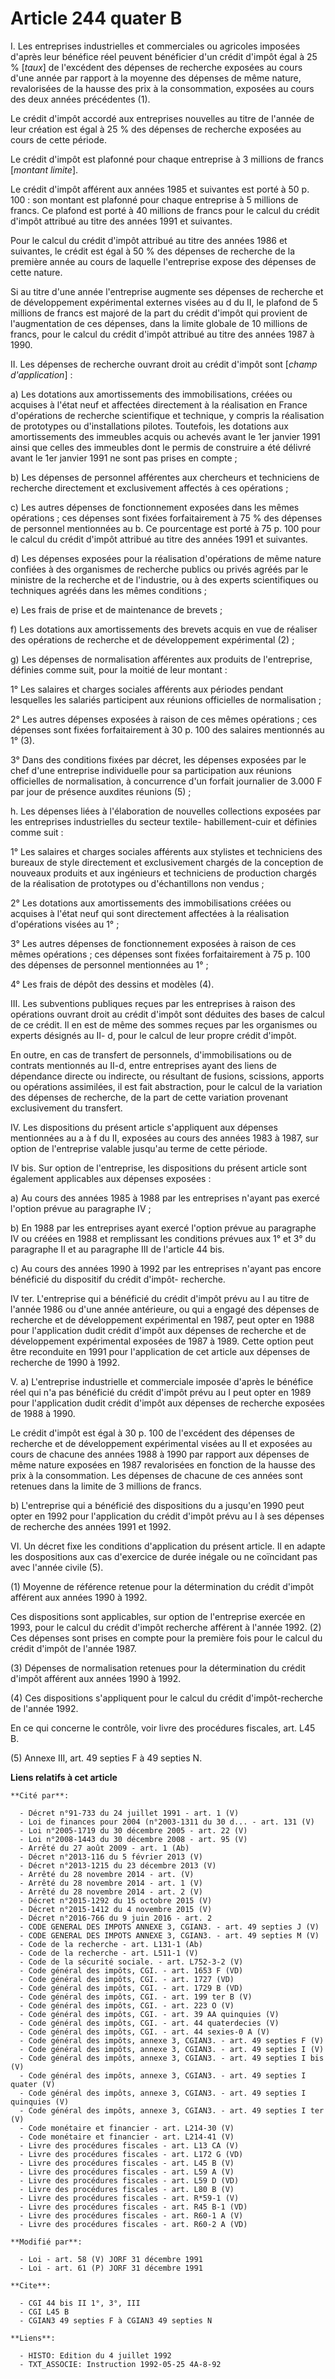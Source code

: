 # Article 244 quater B

I. Les entreprises industrielles et commerciales ou agricoles imposées d'après leur bénéfice réel peuvent bénéficier d'un
crédit d'impôt égal à 25 % [*taux*] de l'excédent des dépenses de recherche exposées au cours d'une année par rapport à la
moyenne des dépenses de même nature, revalorisées de la hausse des prix à la consommation, exposées au cours des deux années
précédentes (1).

Le crédit d'impôt accordé aux entreprises nouvelles au titre de l'année de leur création est égal à 25 % des dépenses de
recherche exposées au cours de cette période.

Le crédit d'impôt est plafonné pour chaque entreprise à 3 millions de francs [*montant limite*].

Le crédit d'impôt afférent aux années 1985 et suivantes est porté à 50 p. 100 : son montant est plafonné pour chaque
entreprise à 5 millions de francs. Ce plafond est porté à 40 millions de francs pour le calcul du crédit d'impôt attribué au
titre des années 1991 et suivantes.

Pour le calcul du crédit d'impôt attribué au titre des années 1986 et suivantes, le crédit est égal à 50 % des dépenses de
recherche de la première année au cours de laquelle l'entreprise expose des dépenses de cette nature.

Si au titre d'une année l'entreprise augmente ses dépenses de recherche et de développement expérimental externes visées au d
du II, le plafond de 5 millions de francs est majoré de la part du crédit d'impôt qui provient de l'augmentation de ces
dépenses, dans la limite globale de 10 millions de francs, pour le calcul du crédit d'impôt attribué au titre des années 1987
à 1990.

II. Les dépenses de recherche ouvrant droit au crédit d'impôt sont [*champ d'application*] : 

a) Les dotations aux amortissements des immobilisations, créées ou acquises à l'état neuf et affectées directement à la
réalisation en France d'opérations de recherche scientifique et technique, y compris la réalisation de prototypes ou
d'installations pilotes. Toutefois, les dotations aux amortissements des immeubles acquis ou achevés avant le 1er janvier
1991 ainsi que celles des immeubles dont le permis de construire a été délivré avant le 1er janvier 1991 ne sont pas prises
en compte ;

b) Les dépenses de personnel afférentes aux chercheurs et techniciens de recherche directement et exclusivement affectés à
ces opérations ; 

c) Les autres dépenses de fonctionnement exposées dans les mêmes opérations ; ces dépenses sont fixées forfaitairement à 75 %
des dépenses de personnel mentionnées au b. Ce pourcentage est porté à 75 p. 100 pour le calcul du crédit d'impôt attribué au
titre des années 1991 et suivantes.

d) Les dépenses exposées pour la réalisation d'opérations de même nature confiées à des organismes de recherche publics ou
privés agréés par le ministre de la recherche et de l'industrie, ou à des experts scientifiques ou techniques agréés dans les
mêmes conditions ; 

e) Les frais de prise et de maintenance de brevets ;

f) Les dotations aux amortissements des brevets acquis en vue de réaliser des opérations de recherche et de développement
expérimental (2) ;

g) Les dépenses de normalisation afférentes aux produits de l'entreprise, définies comme suit, pour la moitié de leur
montant :

1° Les salaires et charges sociales afférents aux périodes pendant lesquelles les salariés participent aux réunions
officielles de normalisation ;

2° Les autres dépenses exposées à raison de ces mêmes opérations ; ces dépenses sont fixées forfaitairement à 30 p. 100 des
salaires mentionnés au 1° (3).

3° Dans des conditions fixées par décret, les dépenses exposées par le chef d'une entreprise individuelle pour sa
participation aux réunions officielles de normalisation, à concurrence d'un forfait journalier de 3.000 F par jour de
présence auxdites réunions (5) ;

h. Les dépenses liées à l'élaboration de nouvelles collections exposées par les entreprises industrielles du secteur textile-
habillement-cuir et définies comme suit :

1° Les salaires et charges sociales afférents aux stylistes et techniciens des bureaux de style directement et exclusivement
chargés de la conception de nouveaux produits et aux ingénieurs et techniciens de production chargés de la réalisation de
prototypes ou d'échantillons non vendus ;

2° Les dotations aux amortissements des immobilisations créées ou acquises à l'état neuf qui sont directement affectées à la
réalisation d'opérations visées au 1° ;

3° Les autres dépenses de fonctionnement exposées à raison de ces mêmes opérations ; ces dépenses sont fixées forfaitairement
à 75 p. 100 des dépenses de personnel mentionnées au 1° ;

4° Les frais de dépôt des dessins et modèles (4).

III. Les subventions publiques reçues par les entreprises à raison des opérations ouvrant droit au crédit d'impôt sont
déduites des bases de calcul de ce crédit. Il en est de même des sommes reçues par les organismes ou experts désignés au II-
d, pour le calcul de leur propre crédit d'impôt. 

En outre, en cas de transfert de personnels, d'immobilisations ou de contrats mentionnés au II-d, entre entreprises ayant des
liens de dépendance directe ou indirecte, ou résultant de fusions, scissions, apports ou opérations assimilées, il est fait
abstraction, pour le calcul de la variation des dépenses de recherche, de la part de cette variation provenant exclusivement
du transfert.

IV. Les dispositions du présent article s'appliquent aux dépenses mentionnées au a à f du II, exposées au cours des années
1983 à 1987, sur option de l'entreprise valable jusqu'au terme de cette période.

IV bis. Sur option de l'entreprise, les dispositions du présent article sont également applicables aux dépenses exposées :

a) Au cours des années 1985 à 1988 par les entreprises n'ayant pas exercé l'option prévue au paragraphe IV ;

b) En 1988 par les entreprises ayant exercé l'option prévue au paragraphe IV ou créées en 1988 et remplissant les conditions
prévues aux 1° et 3° du paragraphe II et au paragraphe III de l'article 44 bis.

c) Au cours des années 1990 à 1992 par les entreprises n'ayant pas encore bénéficié du dispositif du crédit d'impôt-
recherche.

IV ter. L'entreprise qui a bénéficié du crédit d'impôt prévu au I au titre de l'année 1986 ou d'une année antérieure, ou qui
a engagé des dépenses de recherche et de développement expérimental en 1987, peut opter en 1988 pour l'application dudit
crédit d'impôt aux dépenses de recherche et de développement expérimental exposées de 1987 à 1989. Cette option peut être
reconduite en 1991 pour l'application de cet article aux dépenses de recherche de 1990 à 1992.

V. a) L'entreprise industrielle et commerciale imposée d'après le bénéfice réel qui n'a pas bénéficié du crédit d'impôt prévu
au I peut opter en 1989 pour l'application dudit crédit d'impôt aux dépenses de recherche exposées de 1988 à 1990.

Le crédit d'impôt est égal à 30 p. 100 de l'excédent des dépenses de recherche et de développement expérimental visées au II
et exposées au cours de chacune des années 1988 à 1990 par rapport aux dépenses de même nature exposées en 1987 revalorisées
en fonction de la hausse des prix à la consommation. Les dépenses de chacune de ces années sont retenues dans la limite de 3
millions de francs.

b) L'entreprise qui a bénéficié des dispositions du a jusqu'en 1990 peut opter en 1992 pour l'application du crédit d'impôt
prévu au I à ses dépenses de recherche des années 1991 et 1992.

VI. Un décret fixe les conditions d'application du présent article. Il en adapte les dospositions aux cas d'exercice de durée
inégale ou ne coïncidant pas avec l'année civile (5).

(1) Moyenne de référence retenue pour la détermination du crédit d'impôt afférent aux années 1990 à 1992.

Ces dispositions sont applicables, sur option de l'entreprise exercée en 1993, pour le calcul du crédit d'impôt recherche
afférent à l'année 1992.    (2) Ces dépenses sont prises en compte pour la première fois pour le calcul du crédit d'impôt de
l'année 1987.

(3) Dépenses de normalisation retenues pour la détermination du crédit d'impôt afférent aux années 1990 à 1992.

(4) Ces dispositions s'appliquent pour le calcul du crédit d'impôt-recherche de l'année 1992.

En ce qui concerne le contrôle, voir livre des procédures fiscales, art. L45 B.

(5) Annexe III, art. 49 septies F à 49 septies N.

**Liens relatifs à cet article**

	**Cité par**:

	  - Décret n°91-733 du 24 juillet 1991 - art. 1 (V)
	  - Loi de finances pour 2004 (n°2003-1311 du 30 d... - art. 131 (V)
	  - Loi n°2005-1719 du 30 décembre 2005 - art. 22 (V)
	  - Loi n°2008-1443 du 30 décembre 2008 - art. 95 (V)
	  - Arrêté du 27 août 2009 - art. 1 (Ab)
	  - Décret n°2013-116 du 5 février 2013 (V)
	  - Décret n°2013-1215 du 23 décembre 2013 (V)
	  - Arrêté du 28 novembre 2014 - art. (V)
	  - Arrêté du 28 novembre 2014 - art. 1 (V)
	  - Arrêté du 28 novembre 2014 - art. 2 (V)
	  - Décret n°2015-1292 du 15 octobre 2015 (V)
	  - Décret n°2015-1412 du 4 novembre 2015 (V)
	  - Décret n°2016-766 du 9 juin 2016 - art. 2
	  - CODE GENERAL DES IMPOTS ANNEXE 3, CGIAN3. - art. 49 septies J (V)
	  - CODE GENERAL DES IMPOTS ANNEXE 3, CGIAN3. - art. 49 septies M (V)
	  - Code de la recherche - art. L131-1 (Ab)
	  - Code de la recherche - art. L511-1 (V)
	  - Code de la sécurité sociale. - art. L752-3-2 (V)
	  - Code général des impôts, CGI. - art. 1653 F (VD)
	  - Code général des impôts, CGI. - art. 1727 (VD)
	  - Code général des impôts, CGI. - art. 1729 B (VD)
	  - Code général des impôts, CGI. - art. 199 ter B (V)
	  - Code général des impôts, CGI. - art. 223 O (V)
	  - Code général des impôts, CGI. - art. 39 AA quinquies (V)
	  - Code général des impôts, CGI. - art. 44 quaterdecies (V)
	  - Code général des impôts, CGI. - art. 44 sexies-0 A (V)
	  - Code général des impôts, annexe 3, CGIAN3. - art. 49 septies F (V)
	  - Code général des impôts, annexe 3, CGIAN3. - art. 49 septies I (V)
	  - Code général des impôts, annexe 3, CGIAN3. - art. 49 septies I bis (V)
	  - Code général des impôts, annexe 3, CGIAN3. - art. 49 septies I quater (V)
	  - Code général des impôts, annexe 3, CGIAN3. - art. 49 septies I quinquies (V)
	  - Code général des impôts, annexe 3, CGIAN3. - art. 49 septies I ter (V)
	  - Code monétaire et financier - art. L214-30 (V)
	  - Code monétaire et financier - art. L214-41 (V)
	  - Livre des procédures fiscales - art. L13 CA (V)
	  - Livre des procédures fiscales - art. L172 G (VD)
	  - Livre des procédures fiscales - art. L45 B (V)
	  - Livre des procédures fiscales - art. L59 A (V)
	  - Livre des procédures fiscales - art. L59 D (VD)
	  - Livre des procédures fiscales - art. L80 B (V)
	  - Livre des procédures fiscales - art. R*59-1 (V)
	  - Livre des procédures fiscales - art. R45 B-1 (VD)
	  - Livre des procédures fiscales - art. R60-1 A (V)
	  - Livre des procédures fiscales - art. R60-2 A (VD)

	**Modifié par**:

	  - Loi - art. 58 (V) JORF 31 décembre 1991
	  - Loi - art. 61 (P) JORF 31 décembre 1991

	**Cite**:

	  - CGI 44 bis II 1°, 3°, III
	  - CGI L45 B
	  - CGIAN3 49 septies F à CGIAN3 49 septies N

	**Liens**:

	  - HISTO: Edition du 4 juillet 1992
	  - TXT_ASSOCIE: Instruction 1992-05-25 4A-8-92
